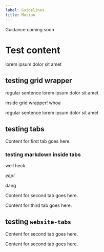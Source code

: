 ```yaml
---
label: Guidelines
title: Motion
---
```


Guidance coming soon

# Test content

<p>lorem ipsum dolor sit amet</p>

## testing grid wrapper

regular sentence lorem ipsum dolor sit amet

<grid-wrapper col_lg="12" col_md="8" col_sm="4">inside grid wrapper! whoa</grid-wrapper>

regular sentence lorem ipsum dolor sit amet

## testing tabs

<div className="ibm--row">
<div className="ibm--col-lg-12 ibm--offset-lg-4">
<div className="website-tabs">
<tabs><tab label="tab 1"><div>

Content for first tab goes here.

### testing markdown inside tabs

well heck

_eep!_

dang

</div></tab><tab label="tab 2"><div>

Content for second tab goes here.

</div></tab><tab label="tab 3"><div>

Content for third tab goes here.

</div></tab></tabs>

</div> <!-- classname div -->
</div>
</div>

## testing `website-tabs`

<website-tabs>
<tab label="tab 2"><div>

Content for second tab goes here.

</div></tab>
<tab label="tab 2"><div>

Content for second tab goes here.

</div></tab>
</website-tabs>
